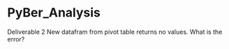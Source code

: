 # PyBer_Analysis

Deliverable 2 New datafram from pivot table returns no values. What is the error?
